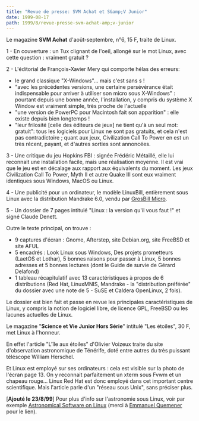 ```yaml
---
title: "Revue de presse: SVM Achat et S&amp;V Junior"
date: 1999-08-17
path: 1999/8/revue-presse-svm-achat-amp;v-junior
---
```


<P>Le magazine <B>SVM Achat</B> d'août-septembre, n°6, 15 F, traite de Linux.</P>

<P>1 - En couverture : un Tux clignant de l'oeil, allongé sur le mot Linux,
avec cette question : vraiment gratuit ?</P>

<P>2 - L'éditorial de François-Xavier Mery qui comporte hélas des erreurs:</P>

<UL>

<LI>le grand classique "X-Windows"...  mais c'est sans s !
<LI>"avec les précédentes versions, une certaine persévérance était
indispensable pour arriver à utiliser son micro sous X-Windows" :
pourtant depuis une bonne année, l'installation, y compris du système
X Window est vraiment simple, très proche de l'actuelle
<LI>"une version de PowerPC pour Macintosh fait son apparition" : elle
existe depuis bien longtemps !
<LI>"leur frilosité [celle des éditeurs de jeux] ne tient qu'à un seul mot:
gratuit": tous les logiciels pour Linux ne sont pas gratuits, et cela
n'est pas contradictoire ; quant aux jeux, Civilization Call To Power
en est un très récent, payant, et d'autres sorties sont annoncées.
</UL>

<P>3 - Une critique du jeu Hopkins FBI : signée Frédéric Métaillé, elle lui
reconnait une installation facile, mais une réalisation moyenne. Il est
vrai que le jeu est en décalage aux rapport aux équivalents du moment.
Les jeux Civilization Call To Power, Myth II et autre Quake III sont
eux vraiment identiques sous Windows, MacOS ou Linux.</P>

<P>4 - Une publicité pour un ordinateur, le modèle LinuxBill,
entièrement sous Linux avec la distribution Mandrake 6.0, vendu par <A HREF="http://www.grosbill.com/linuxbill.htm">GrosBill Micro</A>.</P>

<P>5 - Un dossier de 7 pages intitulé "Linux : la version qu'il vous faut
!" et signé Claude Denett.</P>

<P>Outre le texte principal, on trouve :</P>

<UL>

<LI> 9 captures d'écran : Gnome, Afterstep, site Debian.org, site FreeBSD
et site AFUL
<LI> 5 encadrés : Look Linux sous Windows, Des projets prometteurs (LaetOS
et Lothar), 5 bonnes raisons pour passer à Linux, 5 bonnes adresses et
5 bonnes lectures (dont le Guide de survie de Gérard Delafond)
<LI> 1 tableau récapitulatif avec 13 caractéristiques à propos de 6
distributions (Red Hat, LinuxMNIS, Mandrake - la "distribution préférée"
du dossier avec une note de 5 - SuSE et Caldera OpenLinux, 2 fois).
</UL>

<P>Le dossier est bien fait et passe en revue les principales
caractéristiques de Linux, y compris la notion de logiciel libre, de
licence GPL, FreeBSD ou les lacunes actuelles de Linux.</P>

<P>Le magazine "<B>Science et Vie Junior Hors Série</B>" intitulé "Les
étoiles", 30 F, met Linux à l'honneur.</P>

<P>En effet l'article "L'île aux étoiles" d'Olivier Voizeux traite du site
d'observation astronomique de Ténérife, doté entre autres du très puissant
téléscope William Herschel.</P>

<P>Et Linux est employé sur ses ordinateurs : cela est visible sur la photo
de l'écran page 13. On y reconnait parfaitement un xterm sous Fvwm et
un chapeau rouge... Linux Red Hat est donc employé dans cet important
centre scientifique. Mais l'article parle d'un "réseau sous Unix",
sans préciser plus.</P>

<P>
[<B>Ajouté le 23/8/99</B>]
Pour plus d'info sur l'astronomie sous Linux, voir par exemple
<A HREF="http://bima.astro.umd.edu/nemo/linuxastro/">Astronomical Software on Linux</A> (merci à <A HREF="http://www-opt.enst-bretagne.fr/~quemener/">Emmanuel
Quemener</A> pour le lien).
</P>


